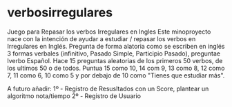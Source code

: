 # verbosirregulares
Juego para Repasar los verbos Irregulares en Ingles
Este minoproyecto nace con la intención de ayudar a estudiar / repasar los verbos en Irregulares en Inglés.
Pregunta de forma alatoria como se escriben en inglés 3 formas verbales (infinitivo, Pasado Simple, Participio Pasado), preguntae lverbo Español.
Hace 15 preguntas aleatorias de los primeros 50 verbos, de los ultimos 50 o de todos.
Puntua 15 como 10, 14 com 9, 13 como 8, 12 como 7, 11 como 6, 10 como 5 y por debajo de 10 como "Tienes que estudiar más".

A futuro añadir: 1º - Registro de Resusltados con un Score, plantear un algoritmo nota/tiempo
                  2º - Registro de Usuario
